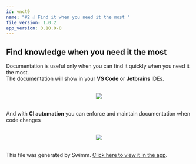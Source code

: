 ```yaml
---
id: vnct9
name: "#2 ☝️ Find it when you need it the most "
file_version: 1.0.2
app_version: 0.10.0-0
---
```


## Find knowledge when you need it the most

Documentation is useful only when you can find it quickly when you need it the most.  
The documentation will show in your **VS Code** or **Jetbrains** IDEs.




<br/>

<div align="center"><img src="https://firebasestorage.googleapis.com/v0/b/swimm-dev-content/o/repositories%2FZ2l0aHViJTNBJTNBcHJvcGVydHktbGlzdGluZy1zYW5kYm94JTNBJTNBc3dpbW1pbw%3D%3D%2F5c1b2c4d-ae8c-4682-a4c8-da6137083659.png?alt=media&token=913979b0-cd69-44bb-9e63-0d01b0e86439" style="width:'50%'"/></div>

<br/>

  
And with **CI automation** you can enforce and maintain documentation when code changes

<br/>

<div align="center"><img src="https://firebasestorage.googleapis.com/v0/b/swimm-dev-content/o/repositories%2FZ2l0aHViJTNBJTNBcHJvcGVydHktbGlzdGluZy1zYW5kYm94JTNBJTNBc3dpbW1pbw%3D%3D%2F262b4725-cf7b-4467-a60a-534f5ae0f374.png?alt=media&token=56a34772-0f11-4627-9afc-15d4267e4e45" style="width:'100%'"/></div>

<br/>

This file was generated by Swimm. [Click here to view it in the app](http://localhost:5000/repos/Z2l0aHViJTNBJTNBcHJvcGVydHktbGlzdGluZy1zYW5kYm94JTNBJTNBc3dpbW1pbw==/docs/vnct9).
